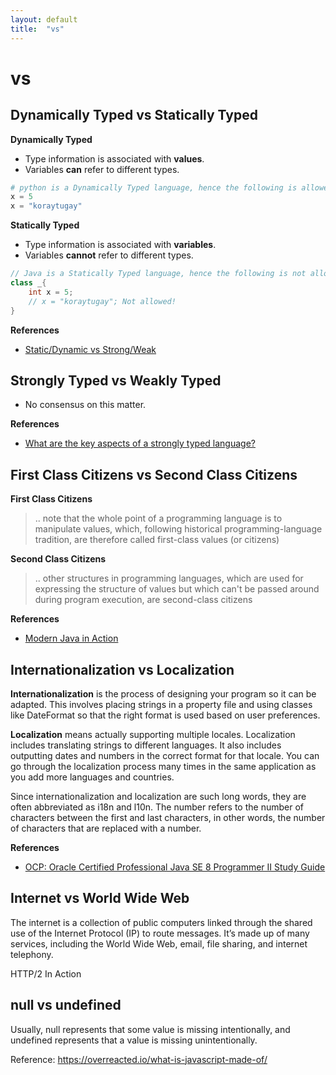 ```yaml
---
layout: default
title:  "vs"
---
```


# vs

## Dynamically Typed vs Statically Typed
__Dynamically Typed__
- Type information is associated with __values__. 
- Variables __can__ refer to different types.

```python
# python is a Dynamically Typed language, hence the following is allowed:
x = 5
x = "koraytugay"
``` 
__Statically Typed__
- Type information is associated with __variables__. 
- Variables __cannot__ refer to different types.

```java
// Java is a Statically Typed language, hence the following is not allowed:
class _{
    int x = 5;
    // x = "koraytugay"; Not allowed!    
}
```

__References__
- [Static/Dynamic vs Strong/Weak](https://stackoverflow.com/a/34004765/1173112)

## Strongly Typed vs Weakly Typed
- No consensus on this matter.

__References__
- [What are the key aspects of a strongly typed language?](https://stackoverflow.com/a/122751/1173112)

## First Class Citizens vs Second Class Citizens

__First Class Citizens__
> .. note that the whole point of a programming language is to manipulate values, which, following historical programming-language tradition, are therefore called first-class values (or citizens)

__Second Class Citizens__
> .. other structures in programming languages, which are used for expressing the structure of values but which can't be passed around during program execution, are second-class citizens 

__References__
- [Modern Java in Action](https://www.manning.com/books/modern-java-in-action)

## Internationalization vs Localization

__Internationalization__ is the process of designing your program so it can be adapted. This involves placing strings in a property file and using classes like DateFormat so that the right format is used based on user preferences. 

__Localization__ means actually supporting multiple locales. Localization includes translating strings to different languages. It also includes outputting dates and numbers in the correct format for that locale. You can go through the localization process many times in the same application as you add more languages and countries.

Since internationalization and localization are such long words, they are often abbreviated as i18n and l10n. The number refers to the number of characters between the first and last characters, in other words, the number of characters that are replaced with a number.

__References__ 
- [OCP: Oracle Certified Professional Java SE 8 Programmer II Study Guide](https://www.wiley.com/WileyCDA/WileyTitle/productCd-1119067898,miniSiteCd-SYBEX.html)

## Internet vs World Wide Web
The internet is a collection of public computers linked through the shared use of the Internet Protocol (IP) to route messages. It’s made up of many services, including the World Wide Web, email, file sharing, and internet telephony.

HTTP/2 In Action

## null vs undefined
Usually, null represents that some value is missing intentionally, and undefined represents that a value is missing unintentionally.

Reference: https://overreacted.io/what-is-javascript-made-of/
